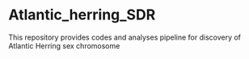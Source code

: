 # Atlantic_herring_SDR
This repository provides codes and analyses pipeline for discovery of Atlantic Herring sex chromosome
